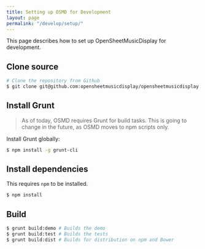 ```yaml
---
title: Setting up OSMD for Development
layout: page
permalink: "/develop/setup/"
---
```


This page describes how to set up OpenSheetMusicDisplay for development.

## Clone source
```sh
# Clone the repository from Github
$ git clone git@github.com:opensheetmusicdisplay/opensheetmusicdisplay.git
```

## Install Grunt
> As of today, OSMD requires Grunt for build tasks. This is going to change in the future, as OSMD moves to npm scripts only.

Install Grunt globally:
```sh
$ npm install -g grunt-cli
```

## Install dependencies
This requires `npm` to be installed.
```sh
$ npm install
```

## Build
```sh
$ grunt build:demo # Builds the demo
$ grunt build:test # Builds the tests
$ grunt build:dist # Builds for distribution on npm and Bower
```
